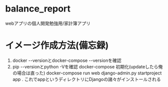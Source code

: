 # balance_report
webアプリの個人開発勉強用/家計簿アプリ

# イメージ作成方法(備忘録)
1. docker --versionとdocker-compose --versionを確認
2. pip --versionとpython -Vを確認
docker-compose 初期化(updateしたら俺の場合は直った)
docker-compose run web django-admin.py startproject app .
これでappというディレクトリにDjangoの諸々がインストールされる